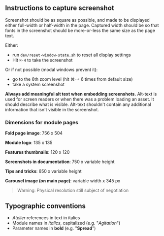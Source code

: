## Instructions to capture screenshot

Screenshot should be as square as possible, and made to be displayed either full-width or half-width
in the page. Captured width should be so that fonts in the screenshot should be more-or-less the
same size as the page text.

Either:

- run `dev/reset-window-state.sh` to reset all display settings
- Hit `⌘-4` to take the screenshot

Or if not possible (modal windows prevent it):

- go to the 6th zoom level (hit ⌘-+ 6 times from default size)
- take a system screenshot

**Always add meaningful alt text when embedding screenshots.** Alt-text is used for screen
readers or when there was a problem loading an asset. It should describe what is visible.
Alt-text shouldn't contain any additional information that isn't visible in the screenshot.

### Dimensions for module pages

**Fold page image**: 756 x 504

**Module logo**: 135 x 135

**Features thumbnails**: 120 x 120

**Screenshots in documentation**: 750 x variable height

**Tips and tricks**: 650 x variable height

**Carousel image (on main page)**: variable width x 345 px

> Warning: Physical resolution still subject of negotiation

## Typographic conventions

- _Atelier_ references in text in italics
- Module names in _italics_, capitalized (e.g. "_Agitation_")
- Parameter names in **bold** (e.g. "**Spread**")
